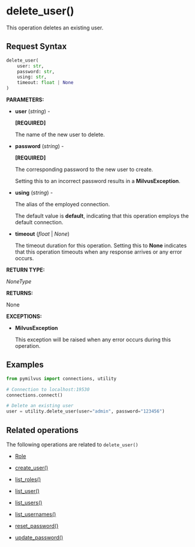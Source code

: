# delete_user()

This operation deletes an existing user.

## Request Syntax

```python
delete_user(
    user: str,
    password: str,
    using: str,
    timeout: float | None
)
```

**PARAMETERS:**

- **user** (*string*) - 

    **[REQUIRED]**

    The name of the new user to delete.

- **password** (*string*) - 

    **[REQUIRED]**

    The corresponding password to the new user to create.

    Setting this to an incorrect password results in a **MilvusException**.

- **using** (*string*) - 

    The alias of the employed connection.

    The default value is **default**, indicating that this operation employs the default connection.

- **timeout** (*float* | *None*)  

    The timeout duration for this operation. Setting this to **None** indicates that this operation timeouts when any response arrives or any error occurs.

**RETURN TYPE:**

*NoneType*

**RETURNS:**

None

**EXCEPTIONS:**

- **MilvusException**

    This exception will be raised when any error occurs during this operation.

## Examples

```python
from pymilvus import connections, utility

# Connection to localhost:19530
connections.connect()

# Delete an existing user
user = utility.delete_user(user="admin", password="123456")
```

## Related operations

The following operations are related to `delete_user()`

- [Role](../Role/Role.md)

- [create_user()](create_user.md)

- [list_roles()](list_roles.md)

- [list_user()](list_user.md)

- [list_users()](list_users.md)

- [list_usernames()](list_usernames.md)

- [reset_password()](reset_password.md)

- [update_password()](update_password.md)

